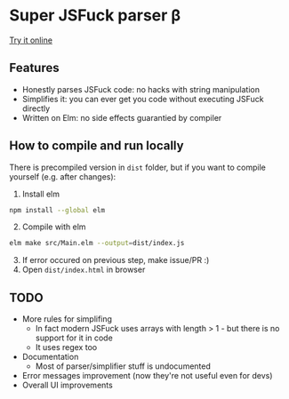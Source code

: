 Super JSFuck parser β
=====
[Try it online](https://darkhole1.github.io/super-jsfuck-parser/dist/)
## Features
* Honestly parses JSFuck code: no hacks with string manipulation
* Simplifies it: you can ever get you code without executing JSFuck directly
* Written on Elm: no side effects guarantied by compiler

## How to compile and run locally
There is precompiled version in `dist` folder, but if you want to compile yourself (e.g. after changes):
1. Install elm
```bash
npm install --global elm
```
2. Compile with elm
```bash
elm make src/Main.elm --output=dist/index.js
```
3. If error occured on previous step, make issue/PR :)
4. Open `dist/index.html` in browser

## TODO
* More rules for simplifing
    * In fact modern JSFuck uses arrays with length > 1 - but there is no support for it in code
    * It uses regex too
* Documentation
    * Most of parser/simplifier stuff is undocumented
* Error messages improvement (now they're not useful even for devs) 
* Overall UI improvements